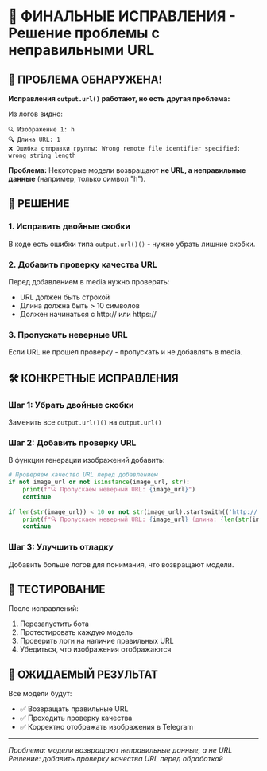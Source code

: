# 🔧 ФИНАЛЬНЫЕ ИСПРАВЛЕНИЯ - Решение проблемы с неправильными URL

## 🚨 ПРОБЛЕМА ОБНАРУЖЕНА!

**Исправления `output.url()` работают, но есть другая проблема:**

Из логов видно:
```
🔍 Изображение 1: h
🔍 Длина URL: 1
❌ Ошибка отправки группы: Wrong remote file identifier specified: wrong string length
```

**Проблема:** Некоторые модели возвращают **не URL, а неправильные данные** (например, только символ "h").

## 🎯 РЕШЕНИЕ

### 1. Исправить двойные скобки
В коде есть ошибки типа `output.url()()` - нужно убрать лишние скобки.

### 2. Добавить проверку качества URL
Перед добавлением в media нужно проверять:
- URL должен быть строкой
- Длина должна быть > 10 символов  
- Должен начинаться с http:// или https://

### 3. Пропускать неверные URL
Если URL не прошел проверку - пропускать и не добавлять в media.

## 🛠️ КОНКРЕТНЫЕ ИСПРАВЛЕНИЯ

### Шаг 1: Убрать двойные скобки
Заменить все `output.url()()` на `output.url()`

### Шаг 2: Добавить проверку URL
В функции генерации изображений добавить:

```python
# Проверяем качество URL перед добавлением
if not image_url or not isinstance(image_url, str):
    print(f"🔍 Пропускаем неверный URL: {image_url}")
    continue
    
if len(str(image_url)) < 10 or not str(image_url).startswith(('http://', 'https://')):
    print(f"🔍 Пропускаем неверный URL: {image_url} (длина: {len(str(image_url))})")
    continue
```

### Шаг 3: Улучшить отладку
Добавить больше логов для понимания, что возвращают модели.

## 🧪 ТЕСТИРОВАНИЕ

После исправлений:
1. Перезапустить бота
2. Протестировать каждую модель
3. Проверить логи на наличие правильных URL
4. Убедиться, что изображения отображаются

## 🎉 ОЖИДАЕМЫЙ РЕЗУЛЬТАТ

Все модели будут:
- ✅ Возвращать правильные URL
- ✅ Проходить проверку качества
- ✅ Корректно отображать изображения в Telegram

---
*Проблема: модели возвращают неправильные данные, а не URL*
*Решение: добавить проверку качества URL перед обработкой*
